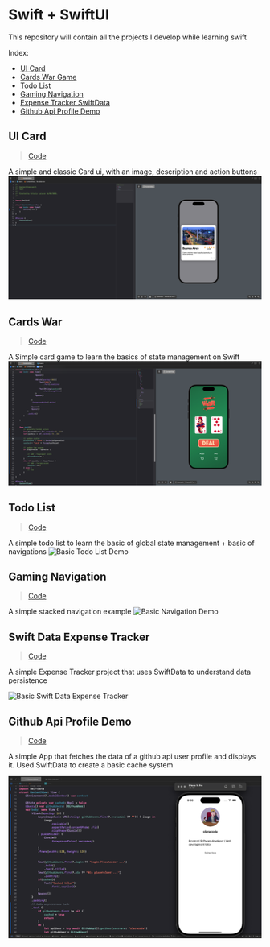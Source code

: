 # Swift + SwiftUI

This repository will contain all the projects I develop while learning swift

Index:

- [UI Card](#ui-card)
- [Cards War Game](#cards-war)
- [Todo List](#todo-list)
- [Gaming Navigation](#gaming-navigation)
- [Expense Tracker SwiftData](#swift-data-expense-tracker)
- [Github Api Profile Demo](#github-api-profile-demo)

## UI Card

> [Code](https://github.com/olaracode/swift-ui/tree/ui/intro?tab=readme-ov-file#first-static-ui)

A simple and classic Card ui, with an image, description and action buttons
![Simple UI card element](./docs/card-preview.png)

## Cards War

> [Code](https://github.com/olaracode/swift-ui/tree/project/war-card-game?tab=readme-ov-file#cars-war-game)

A Simple card game to learn the basics of state management on Swift
![Basic cards game preview](./docs/cards-war-preview.png)

## Todo List

> [Code](https://github.com/olaracode/swift-ui/tree/navigation-stack?tab=readme-ov-file#navigation)

A simple todo list to learn the basic of global state management + basic of navigations
![Basic Todo List Demo](./docs/todo-demo.gif)

## Gaming Navigation

> [Code](https://github.com/olaracode/swift-ui/tree/navigation-stack?tab=readme-ov-file#navigation)

A simple stacked navigation example
![Basic Navigation Demo](./docs/navigation-stack-preview.gif)

## Swift Data Expense Tracker

> [Code](https://github.com/olaracode/swift-ui/tree/swift-data/intro?tab=readme-ov-file#swift-data-expense-tracker)

A simple Expense Tracker project that uses SwiftData to understand data persistence

![Basic Swift Data Expense Tracker](./docs/expense-tracker-swift-data-demo.gif)

## Github Api Profile Demo

> [Code](https://github.com/olaracode/swift-ui/tree/api/github-profile?tab=readme-ov-file#github-profile-demo)

A simple App that fetches the data of a github api user profile and displays it. Used SwiftData to create a basic cache system

![Basic Github Api Profile](./docs/github-profile-demo.png)
